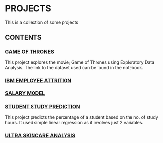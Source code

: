# PROJECTS
This is a collection of some projects

## CONTENTS

### [GAME OF THRONES](https://github.com/EddyEdgar/Projects/blob/main/GAME_OF_THRONES_EDA.ipynb)
This project explores the movie; Game of Thrones using Exploratory Data Analysis.
The link to the dataset used can be found in the notebook.

### [IBM EMPLOYEE ATTRITION](https://github.com/EddyEdgar/Projects/blob/main/IBM%20EMPLOYEE%20ATTRITION_EDA.ipynb)


### [SALARY MODEL](https://github.com/EddyEdgar/Projects/blob/main/SALARY_MODEL.ipynb)

### [STUDENT STUDY PREDICTION](https://github.com/EddyEdgar/Projects/blob/main/STUDENT_STUDY_PREDICTION.ipynb)
This project predicts the percentage of a student based on the no. of study hours. It used simple linear regression as it involves just 2 variables.


### [ULTRA SKINCARE ANALYSIS](https://github.com/EddyEdgar/Projects/blob/main/ULTRA_SKINCARE_ANALYSIS.ipynb)
